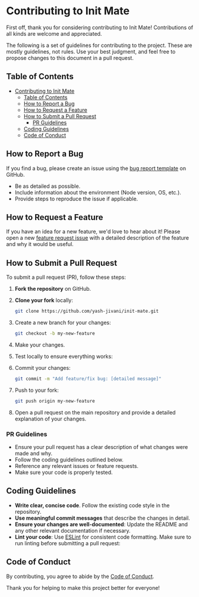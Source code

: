 
# Contributing to Init Mate

First off, thank you for considering contributing to Init Mate! Contributions of all kinds are welcome and appreciated.

The following is a set of guidelines for contributing to the project. These are mostly guidelines, not rules. Use your best judgment, and feel free to propose changes to this document in a pull request.

## Table of Contents

- [Contributing to Init Mate](#contributing-to-init-mate)
  - [Table of Contents](#table-of-contents)
  - [How to Report a Bug](#how-to-report-a-bug)
  - [How to Request a Feature](#how-to-request-a-feature)
  - [How to Submit a Pull Request](#how-to-submit-a-pull-request)
    - [PR Guidelines](#pr-guidelines)
  - [Coding Guidelines](#coding-guidelines)
  - [Code of Conduct](#code-of-conduct)

## How to Report a Bug

If you find a bug, please create an issue using the [bug report template](https://github.com/yash-jivani/init-mate/blob/master/BUGREPORT.md) on GitHub.

- Be as detailed as possible.
- Include information about the environment (Node version, OS, etc.).
- Provide steps to reproduce the issue if applicable.

## How to Request a Feature

If you have an idea for a new feature, we'd love to hear about it! Please open a new [feature request issue](https://github.com/yash-jivani/init-mate/blob/master/FEATURE_REQUEST.md) with a detailed description of the feature and why it would be useful.

## How to Submit a Pull Request

To submit a pull request (PR), follow these steps:

1. **Fork the repository** on GitHub.
2. **Clone your fork** locally:
   ```bash
   git clone https://github.com/yash-jivani/init-mate.git
   ```
3. Create a new branch for your changes:
   ```bash
   git checkout -b my-new-feature
   ```
4. Make your changes.
5. Test locally to ensure everything works:

6. Commit your changes:
   ```bash
   git commit -m "Add feature/fix bug: [detailed message]"
   ```
7. Push to your fork:
   ```bash
   git push origin my-new-feature
   ```
8. Open a pull request on the main repository and provide a detailed explanation of your changes.

### PR Guidelines
- Ensure your pull request has a clear description of what changes were made and why.
- Follow the coding guidelines outlined below.
- Reference any relevant issues or feature requests.
- Make sure your code is properly tested.

## Coding Guidelines

- **Write clear, concise code**. Follow the existing code style in the repository.
- **Use meaningful commit messages** that describe the changes in detail.
- **Ensure your changes are well-documented**: Update the README and any other relevant documentation if necessary.
- **Lint your code**: Use [ESLint](https://eslint.org/) for consistent code formatting. Make sure to run linting before submitting a pull request:


## Code of Conduct

By contributing, you agree to abide by the [Code of Conduct](https://github.com/yash-jivani/init-mate/blob/master/CODE_OF_CONDUCT.md).

Thank you for helping to make this project better for everyone!
